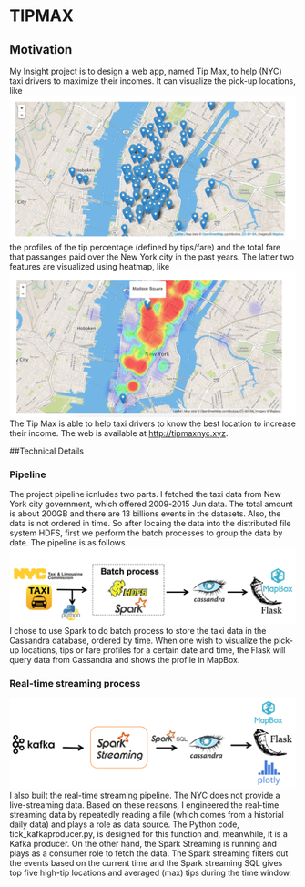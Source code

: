 # TIPMAX

## Motivation

My Insight project is to design a web app, named Tip Max, to help (NYC) taxi drivers to maximize their incomes. It can visualize the pick-up locations, like ![](figures/fig1.png) the profiles of the tip percentage (defined by tips/fare) 
and the total fare that passanges paid over the New York city in the past years. The latter two features are visualized using heatmap, like ![](figures/fig2.png)The Tip Max is able to help taxi drivers to know the best location to increase their income. The web is available at http://tipmaxnyc.xyz.


##Technical Details

### Pipeline

The project pipeline icnludes two parts. I fetched the taxi data from New York city government, which offered 2009-2015 Jun data. The total amount is about 200GB and there are 13 billions events in the datasets. Also, the data is not ordered in time. So after locaing the data into the distributed file system HDFS, first we perform the batch processes to group the data by date. The pipeline is as follows ![](figures/fig3.png)
I chose to use Spark to do batch process to store the taxi data in the Cassandra database, ordered by time. When one wish to visualize the pick-up locations, tips or fare profiles for a certain date and time, the Flask will query data from Cassandra and shows the profile in MapBox.

### Real-time streaming process 

![](figures/fig4.png)
I also built the real-time streaming pipeline. The NYC does not provide a live-streaming data. Based on these reasons, I engineered the real-time streaming data by repeatedly reading a file (which comes from a historial daily data) and plays a role as data source. The Python code, tick_kafkaproducer.py, is designed for this function and, meanwhile, it is a Kafka producer. On the other hand, the Spark Streaming is running and plays as a consumer role to fetch the data. The Spark streaming filters out the events based on the current time and the Spark streaming SQL gives top five high-tip locations and averaged (max) tips during the time window.    
